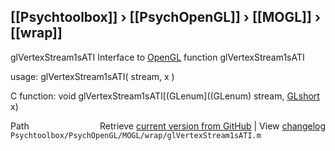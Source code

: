 ## [[Psychtoolbox]] &#8250; [[PsychOpenGL]] &#8250; [[MOGL]] &#8250; [[wrap]]

glVertexStream1sATI  Interface to [OpenGL](OpenGL) function glVertexStream1sATI  
  
usage:  glVertexStream1sATI( stream, x )  
  
C function:  void glVertexStream1sATI[(GLenum]((GLenum) stream, [GLshort](GLshort) x)  




<div class="code_header" style="text-align:right;">
  <span style="float:left;">Path&nbsp;&nbsp;</span> <span class="counter">Retrieve <a href=
  "https://raw.github.com/Psychtoolbox-3/Psychtoolbox-3/beta/Psychtoolbox/PsychOpenGL/MOGL/wrap/glVertexStream1sATI.m">current version from GitHub</a> | View <a href=
  "https://github.com/Psychtoolbox-3/Psychtoolbox-3/commits/beta/Psychtoolbox/PsychOpenGL/MOGL/wrap/glVertexStream1sATI.m">changelog</a></span>
</div>
<div class="code">
  <code>Psychtoolbox/PsychOpenGL/MOGL/wrap/glVertexStream1sATI.m</code>
</div>


